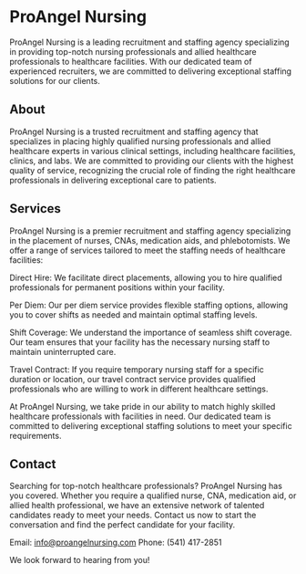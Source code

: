 # ProAngel Nursing

ProAngel Nursing is a leading recruitment and staffing agency specializing in providing top-notch nursing professionals and allied healthcare professionals  to healthcare facilities. With our dedicated team of experienced recruiters, we are committed to delivering exceptional staffing solutions for our clients.

## About

ProAngel Nursing is a trusted recruitment and staffing agency that specializes in placing highly qualified nursing professionals and allied healthcare experts in various clinical settings, including healthcare facilities, clinics, and labs. We are committed to providing our clients with the highest quality of service, recognizing the crucial role of finding the right healthcare professionals in delivering exceptional care to patients.
## Services

ProAngel Nursing is a premier recruitment and staffing agency specializing in the placement of nurses, CNAs, medication aids, and phlebotomists. We offer a range of services tailored to meet the staffing needs of healthcare facilities:

Direct Hire: We facilitate direct placements, allowing you to hire qualified professionals for permanent positions within your facility.

Per Diem: Our per diem service provides flexible staffing options, allowing you to cover shifts as needed and maintain optimal staffing levels.

Shift Coverage: We understand the importance of seamless shift coverage. Our team ensures that your facility has the necessary nursing staff to maintain uninterrupted care.

Travel Contract: If you require temporary nursing staff for a specific duration or location, our travel contract service provides qualified professionals who are willing to work in different healthcare settings.

At ProAngel Nursing, we take pride in our ability to match highly skilled healthcare professionals with facilities in need. Our dedicated team is committed to delivering exceptional staffing solutions to meet your specific requirements.

## Contact

Searching for top-notch healthcare professionals? ProAngel Nursing has you covered. Whether you require a qualified nurse, CNA, medication aid, or allied health professional, we have an extensive network of talented candidates ready to meet your needs. Contact us now to start the conversation and find the perfect candidate for your facility.

Email: info@proangelnursing.com
Phone: (541) 417-2851

We look forward to hearing from you!

